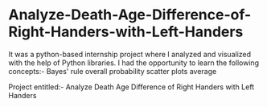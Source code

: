 # Analyze-Death-Age-Difference-of-Right-Handers-with-Left-Handers
It was a python-based internship project where I analyzed and visualized with the help of Python libraries.
I had the opportunity to learn the following concepts:-
Bayes' rule
overall probability
scatter plots
average

Project entitled:- Analyze Death Age Difference of Right Handers with Left Handers

